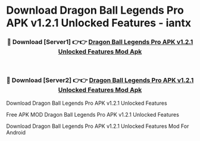 # Download Dragon Ball Legends Pro APK v1.2.1 Unlocked Features - iantx



<div align="center">
<h3>🔴 Download [Server1] 👉👉 <a href="https://momento.my/?title=Dragon_Ball_Legends_Pro_APK_v1.2.1_Unlocked_Features">Dragon Ball Legends Pro APK v1.2.1 Unlocked Features Mod Apk</a></h3><br>

<h3>🔴 Download [Server2] 👉👉 <a href="https://momento.my/?title=Dragon_Ball_Legends_Pro_APK_v1.2.1_Unlocked_Features">Dragon Ball Legends Pro APK v1.2.1 Unlocked Features Mod Apk</a></h3>
</div>



Download Dragon Ball Legends Pro APK v1.2.1 Unlocked Features 

Free APK MOD Dragon Ball Legends Pro APK v1.2.1 Unlocked Features 

Download Dragon Ball Legends Pro APK v1.2.1 Unlocked Features Mod For Android
